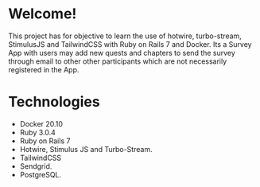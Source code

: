 # Welcome!

This project has for objective to learn the use of hotwire, turbo-stream, StimulusJS and TailwindCSS with Ruby on Rails 7 and Docker. Its a Survey App with users may add new quests and chapters to send the survey through email to other other participants which are not necessarily registered in the App.

# Technologies

- Docker 20.10
- Ruby 3.0.4
- Ruby on Rails 7
- Hotwire, Stimulus JS and Turbo-Stream.
- TailwindCSS
- Sendgrid.
- PostgreSQL.

